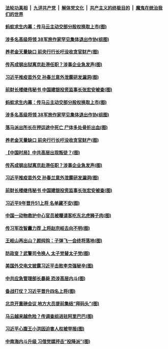 ####  [法轮功真相](../../../../basic/blob/master/README.md?t=12212302) &nbsp;|&nbsp; [九评共产党](../../../../9ping.md/blob/master/README.md?t=12212302) &nbsp;|&nbsp; [解体党文化](../../../../jtdwh.md/blob/master/README.md?t=12212302)  &nbsp;|&nbsp; [共产主义的终极目的](../../../../gczydzjmd.md/blob/master/README.md?t=12212302) &nbsp;|&nbsp; [魔鬼在统治我们的世界](../../../../mgztzwmdsj.md/blob/master/README.md?t=12212302) 

#### [蚂蚁求生内幕：传马云主动交部分股权换取上市(图)](../pages/p2/956560.md?t=12212302) 

#### [涉多名高级将领 38军旅作家罕见集体退出作协(组图)](../pages/p2/956530.md?t=12212302) 

#### [养老金天量缺口 前央行行长吁没收贪官财产(图)](../pages/p2/956523.md?t=12212302) 

#### [传芮成钢出狱离京赴港任职？涉事企业急发声(图)](../pages/p2/956470.md?t=12212302) 

#### [习近平推疫苗外交 孙春兰意外泄露研发漏洞(图)](../pages/p2/956442.md?t=12212302) 

#### [前财长楼继伟秘书 中国建银投资监事长张宏安被查(图)](../pages/p2/956391.md?t=12212302) 

#### [蚂蚁求生内幕：传马云主动交部分股权换取上市(图)](../pages/p2/956560.md?t=12212302) 

#### [涉多名高级将领 38军旅作家罕见集体退出作协(组图)](../pages/p2/956530.md?t=12212302) 

#### [落马派出所长在押运途中死亡 尸体多处骨折出血(图)](../pages/p2/956534.md?t=12212302) 

#### [养老金天量缺口 前央行行长吁没收贪官财产(图)](../pages/p2/956523.md?t=12212302) 

#### [【中国时局】中共高层出现叛徒？(图)](../pages/p2/956474.md?t=12212302) 

#### [传芮成钢出狱离京赴港任职？涉事企业急发声(图)](../pages/p2/956470.md?t=12212302) 

#### [习近平推疫苗外交 孙春兰意外泄露研发漏洞(图)](../pages/p2/956442.md?t=12212302) 

#### [前财长楼继伟秘书 中国建银投资监事长张宏安被查(图)](../pages/p2/956391.md?t=12212302) 

#### [习近平9年晋升51上将 名单藏不安(图)](../pages/p2/956449.md?t=12212302) 

#### [中国一动物救护中心官员被曝请客吃东北虎狮子肉(图)](../pages/p2/956369.md?t=12212302) 

#### [传习军改智囊力荐 上将赵宗岐去向不明(图)](../pages/p2/956392.md?t=12212302) 

#### [王岐山再出山？颜纯钩：子弹飞一会终将落地(图)](../pages/p2/956325.md?t=12212302) 

#### [防政变？武警司令换人 太子党替太子党(图)](../pages/p2/956340.md?t=12212302) 

#### [美国外交电文披露习近平击败李克强秘辛(图)](../pages/p2/956236.md?t=12212302) 

#### [中共应急管理部长暴毙 恐涉高层内斗(图)](../pages/p2/956301.md?t=12212302) 

#### [备战打仗？习近平晋升四名上将(图)](../pages/p2/956281.md?t=12212302) 

#### [北京开重磅会议 地方大员提前集结“拜码头”(图)](../pages/p2/956260.md?t=12212302) 

#### [马云越来越危险？传调查组进驻阿里巴巴(图)](../pages/p2/956220.md?t=12212302) 

#### [习近平心腹王小洪因迫害人权被举报(图)](../pages/p2/956108.md?t=12212302) 

#### [中南海内斗升级 习借党媒抨击“投降派”(图)](../pages/p2/956101.md?t=12212302) 

